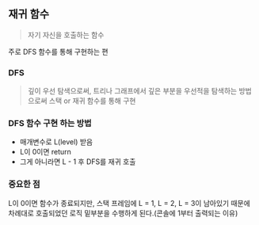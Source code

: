 ## 재귀 함수

> 자기 자신을 호출하는 함수

주로 DFS 함수를 통해 구현하는 편

### DFS

> 깊이 우선 탐색으로써, 트리나 그래프에서 깊은 부분을 우선적을 탐색하는 방법으로써 스택 or 재귀 함수를 통해 구현

### DFS 함수 구현 하는 방법

- 매개변수로 L(level) 받음
- L이 0이면 return
- 그게 아니라면 L - 1 후 DFS를 재귀 호출

### 중요한 점

L이 0이면 함수가 종료되지만, 스택 프레임에 L = 1, L = 2, L = 3이 남아있기 때문에 차례대로 호출되었던 로직 밑부분을 수행하게 된다.(콘솔에 1부터 출력되는 이유)
